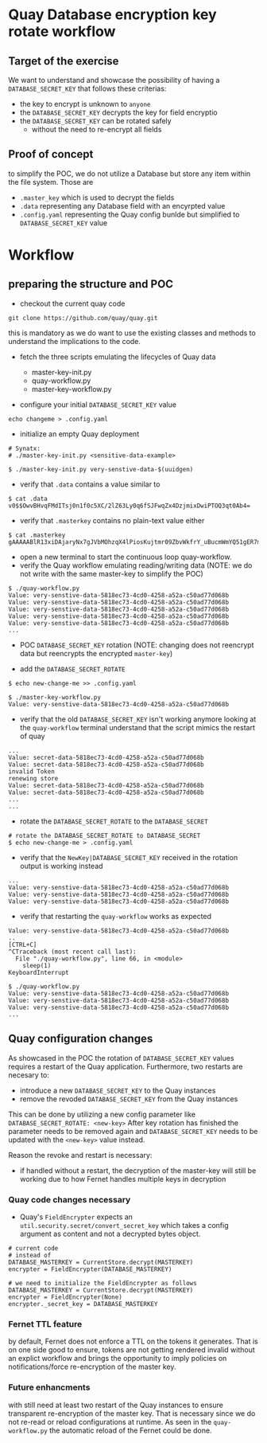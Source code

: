 # Quay Database encryption key rotate workflow

## Target of the exercise

We want to understand and showcase the possibility of having a `DATABASE_SECRET_KEY` that follows these criterias:
* the key to encrypt is unknown to `anyone`
* the `DATABASE_SECRET_KEY` decrypts the key for field encryptio
* the `DATABASE_SECRET_KEY` can be rotated safely
    * without the need to re-encrypt all fields

## Proof of concept

to simplify the POC, we do not utilize a Database but store any item within the file system. Those are
* `.master_key` which is used to decrypt the fields 
* `.data` representing any Database field with an encyrpted value
* `.config.yaml` representing the Quay config bunlde but simplified to `DATABASE_SECRET_KEY` value

# Workflow

## preparing the structure and POC

* checkout the current quay code

```
git clone https://github.com/quay/quay.git
```

this is mandatory as we do want to use the existing classes and methods to understand the implications to the code.

* fetch the three scripts emulating the lifecycles of Quay data
    * master-key-init.py
    * quay-workflow.py
    * master-key-workflow.py

* configure your initial `DATABASE_SECRET_KEY` value
```
echo changeme > .config.yaml
```

* initialize an empty Quay deployment

```
# Synatx:
# ./master-key-init.py <sensitive-data-example>

$ ./master-key-init.py very-senstive-data-$(uuidgen)
```

* verify that `.data` contains a value similar to 
```
$ cat .data
v0$$OwvBHvqFMdITsj0n1f0c5XC/2lZ63Ly0q6fSJFwqZx4DzjmixDwiPTOQ3qt0Ab4=
```

* verify that `.masterkey` contains no plain-text value either
```
$ cat .masterkey
gAAAAABlR13xiDAjaryNx7gJVbMOhzqX4lPiosKujtmr09ZbvWkfrY_uBucmWmYQ51gER7mhArQ16OHPomaxsU5rVyXhvCYeT9sk8ioSnVWhGzvhm8pKeThWlfDCvTn6JVp5Mk66vVmM
```

* open a new terminal to start the continuous loop quay-workflow.
* verify the Quay workflow emulating reading/writing data (NOTE: we do not write with the same master-key to simplify the POC)
```
$ ./quay-workflow.py 
Value: very-senstive-data-5818ec73-4cd0-4258-a52a-c50ad77d068b
Value: very-senstive-data-5818ec73-4cd0-4258-a52a-c50ad77d068b
Value: very-senstive-data-5818ec73-4cd0-4258-a52a-c50ad77d068b
Value: very-senstive-data-5818ec73-4cd0-4258-a52a-c50ad77d068b
Value: very-senstive-data-5818ec73-4cd0-4258-a52a-c50ad77d068b
...
```

* POC `DATABASE_SECRET_KEY` rotation (NOTE: changing does not reencrypt data but reencrypts the encrypted `master-key`)

* add the `DATABASE_SECRET_ROTATE` 
```
$ echo new-change-me >> .config.yaml
```

```
$ ./master-key-workflow.py
Value: very-senstive-data-5818ec73-4cd0-4258-a52a-c50ad77d068b
```

* verify that the old `DATABASE_SECRET_KEY` isn't working anymore looking at the `quay-workflow` terminal
  understand that the script mimics the restart of quay 
```
...
Value: secret-data-5818ec73-4cd0-4258-a52a-c50ad77d068b
Value: secret-data-5818ec73-4cd0-4258-a52a-c50ad77d068b
invalid Token
renewing store
Value: secret-data-5818ec73-4cd0-4258-a52a-c50ad77d068b
Value: secret-data-5818ec73-4cd0-4258-a52a-c50ad77d068b
...
...
```

* rotate the `DATABASE_SECRET_ROTATE` to the `DATABASE_SECRET` 
```
# rotate the DATABASE_SECRET_ROTATE to DATABASE_SECRET
$ echo new-change-me > .config.yaml
```

* verify that the `NewKey|DATABASE_SECRET_KEY` received in the rotation output is working instead

```
...
Value: very-senstive-data-5818ec73-4cd0-4258-a52a-c50ad77d068b
Value: very-senstive-data-5818ec73-4cd0-4258-a52a-c50ad77d068b
Value: very-senstive-data-5818ec73-4cd0-4258-a52a-c50ad77d068b
```

* verify that restarting the `quay-workflow` works as expected 
```
Value: very-senstive-data-5818ec73-4cd0-4258-a52a-c50ad77d068b
..
[CTRL+C]
^CTraceback (most recent call last):
  File "./quay-workflow.py", line 66, in <module>
    sleep(1)
KeyboardInterrupt

$ ./quay-workflow.py
Value: very-senstive-data-5818ec73-4cd0-4258-a52a-c50ad77d068b
Value: very-senstive-data-5818ec73-4cd0-4258-a52a-c50ad77d068b
Value: very-senstive-data-5818ec73-4cd0-4258-a52a-c50ad77d068b
...
```

## Quay configuration changes 

As showcased in the POC the rotation of `DATABASE_SECRET_KEY` values requires a restart of the Quay application. Furthermore, two restarts are necesary to:
* introduce a new `DATABASE_SECRET_KEY` to the Quay instances
* remove the revoded `DATABASE_SECRET_KEY` from the Quay instances

This can be done by utilizing a new config parameter like `DATABASE_SECRET_ROTATE: <new-key>`
After key rotation has finished the parameter needs to be removed again and `DATABASE_SECRET_KEY` needs to be updated with the `<new-key>` value instead.

Reason the revoke and restart is necessary:

* if handled without a restart, the decryption of the master-key will still be working due to how Fernet handles multiple keys in decryption

### Quay code changes necessary 

* Quay's `FieldEncrypter` expects an `util.security.secret/convert_secret_key` which takes a config argument as content and not a decrypted bytes object.
```
# current code
# instead of 
DATABASE_MASTERKEY = CurrentStore.decrypt(MASTERKEY)
encrypter = FieldEncrypter(DATABASE_MASTERKEY)

# we need to initialize the FieldEncrypter as follows
DATABASE_MASTERKEY = CurrentStore.decrypt(MASTERKEY)
encrypter = FieldEncrypter(None)
encrypter._secret_key = DATABASE_MASTERKEY
```

### Fernet TTL feature

by default, Fernet does not enforce a TTL on the tokens it generates. That is on one side good to ensure, tokens are not getting rendered invalid without an explict workflow and brings the opportunity to imply policies on notifications/force re-encryption of the master key.

### Future enhancments 

with still need at least two restart of the Quay instances to ensure transparent re-encryption of the master key. That is necessary since we do not re-read or reload configurations at runtime.
As seen in the `quay-workflow.py` the automatic reload of the Fernet could be done.
